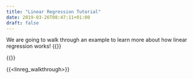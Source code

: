 ```yaml
---
title: "Linear Regression Tutorial"
date: 2019-03-26T08:47:11+01:00
draft: false
---
```


We are going to walk through an example to learn more about how linear regression works!
{{<colors>}}

{{<buttons>}}

{{<linreg_walkthrough>}}